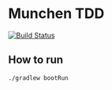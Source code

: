 # Munchen TDD

[![Build Status](https://travis-ci.org/vknaisl/munchen_tdd.svg?branch=master)](https://travis-ci.org/vknaisl/munchen_tdd)

## How to run

```
./gradlew bootRun
```